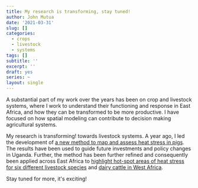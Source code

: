 ```yaml
---
title: My research is transforming, stay tuned!
author: John Mutua
date: '2021-03-31'
slug: []
categories:
  - crops
  - livestock
  - systems
tags: []
subtitle: ''
excerpt: ''
draft: yes
series: ~
layout: single
---
```


A substantial part of my work over the years has been on crop and livestock systems, where I work to understand their functioning and response in East Africa, and how they can be transformed to be more productive. I have focused on how spatial modeling can contribute to decision making agricultural systems. 

My research is transforming! towards livestock systems. A year ago, I led the development of [a new method to map and assess heat stress in pigs](https://doi.org/10.1017/S1751731120000865). The results have been used to guide future investments and policy changes in Uganda. Further, the method has been further refined and consequently been applied across East Africa to [highlight hot-spot areas of heat stress for six different livestock species](https://doi.org/10.1038/s43016-021-00226-8) and [dairy cattle in West Africa](https://doi.org/10.1007/s10584-020-02733-2).

Stay tuned for more, it's exciting!
